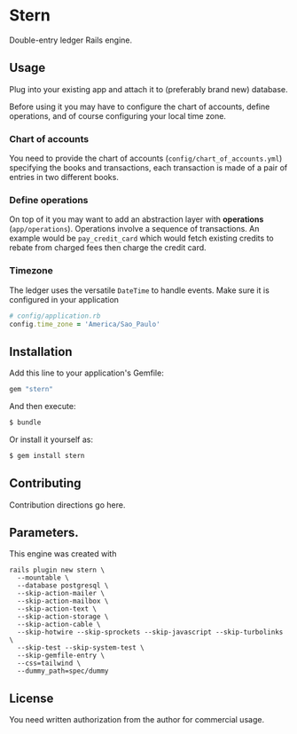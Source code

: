 # Stern
Double-entry ledger Rails engine.

## Usage
Plug into your existing app and attach it to (preferably brand new) database.

Before using it you may have to configure the chart of accounts, define operations,
and of course configuring your local time zone.

### Chart of accounts
You need to provide the chart of accounts (`config/chart_of_accounts.yml`) specifying the
books and transactions, each transaction is made of a pair of entries in two different books.

### Define operations
On top of it you may want to add an abstraction layer with **operations**
(`app/operations`).
Operations involve a sequence of transactions.
An example would be `pay_credit_card` which would fetch existing credits to rebate from charged
fees then charge the credit card.

### Timezone
The ledger uses the versatile `DateTime` to handle events.
Make sure it is configured in your application

```ruby
# config/application.rb
config.time_zone = 'America/Sao_Paulo'
```

## Installation
Add this line to your application's Gemfile:

```ruby
gem "stern"
```

And then execute:
```bash
$ bundle
```

Or install it yourself as:
```bash
$ gem install stern
```

## Contributing
Contribution directions go here.

## Parameters.

This engine was created with

```
rails plugin new stern \
  --mountable \
  --database postgresql \
  --skip-action-mailer \
  --skip-action-mailbox \
  --skip-action-text \
  --skip-action-storage \
  --skip-action-cable \
  --skip-hotwire --skip-sprockets --skip-javascript --skip-turbolinks \
  --skip-test --skip-system-test \
  --skip-gemfile-entry \
  --css=tailwind \
  --dummy_path=spec/dummy
```

## License
You need written authorization from the author for commercial usage.
